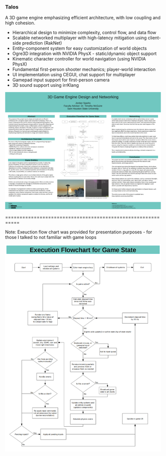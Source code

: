 ### Talos

A 3D game engine emphasizing efficient architecture, with low coupling and high cohesion.

* Hierarchical design to minimize complexity, control flow, and data flow
* Scalable networked multiplayer with high-latency mitigation using client-side prediction (RakNet)
* Entity-component system for easy customization of world objects
* Ogre3D integration with NVIDIA PhysX - static/dynamic object support
* Kinematic character controller for world navigation (using NVIDIA PhysX)
* Fundamental first-person shooter mechanics; player-world interaction
* UI implementation using CEGUI, chat support for multiplayer
* Gamepad input support for first-person camera
* 3D sound support using irrKlang

![poster](Poster.png)

===========================================================

Note: Exeuction flow chart was provided for presentation purposes - for those I talked to not familiar with game loops

![flowchart](Flow-Chart.png)

